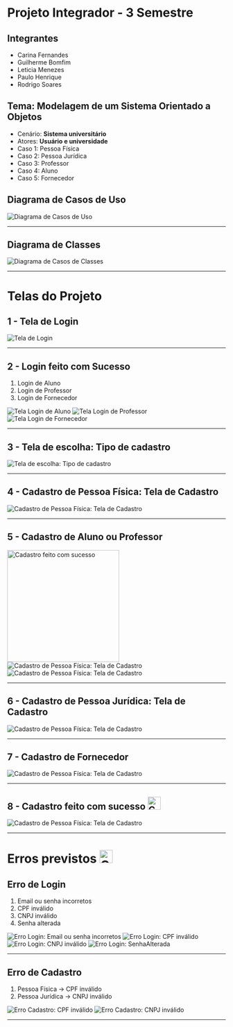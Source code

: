 # Projeto Integrador - 3 Semestre

## Integrantes

<ul>
  <li>Carina Fernandes</li>
  <li>Guilherme Bomfim</li>
  <li>Leticia Menezes</li>
  <li>Paulo Henrique</li>
  <li>Rodrigo Soares</li>
</ul>

## Tema: Modelagem de um Sistema Orientado a Objetos​

<ul>
  <li>Cenário: <strong>Sistema universitário</strong> </li>
  <li>Atores: <strong>Usuário e universidade</strong> </li>
  <li>Caso 1: Pessoa Física</li>
  <li>Caso 2: Pessoa Jurídica</li>
  <li>Caso 3: Professor</li>
  <li>Caso 4: Aluno</li>
  <li>Caso 5: Fornecedor</li>
</ul>

## Diagrama de Casos de Uso
![Diagrama de Casos de Uso](./ImagensPI/DiagramaCasosDeUso.png)

________________________________________________________________________________________

## Diagrama de Classes
![Diagrama de Casos de Classes](./ImagensPI/DiagramaClasses.png)

________________________________________________________________________________________

# Telas do Projeto

## 1 - Tela de Login
![Tela de Login](./ImagensPI/TelaLogin.png)

________________________________________________________________________________________

## 2 - Login feito com Sucesso

<ol>
  <li>Login de Aluno</li>
  <li>Login de Professor</li>
  <li>Login de Fornecedor</li>
</ol>

![Tela Login de Aluno](./ImagensPI/LoginAluno.png) ![Tela Login de Professor](./ImagensPI/LoginProfessor.png) ![Tela Login de Fornecedor](./ImagensPI/LoginFornecedor.png)

________________________________________________________________________________________

## 3 - Tela de escolha: Tipo de cadastro
![Tela de escolha: Tipo de cadastro](./ImagensPI/TelaTipoCadastro.png)

________________________________________________________________________________________

## 4 - Cadastro de Pessoa Física: Tela de Cadastro
![Cadastro de Pessoa Física: Tela de Cadastro](./ImagensPI/CadastroPessoaFísica/CadastroPessoaFísica.png)

________________________________________________________________________________________

## 5 - Cadastro de Aluno ou Professor
<img src="./ImagensPI/CadastroPessoaFísica/TelaProfessorAluno.png" alt="Cadastro feito com sucesso" width="258"/> ![Cadastro de Pessoa Física: Tela de Cadastro](./ImagensPI/CadastroPessoaFísica/CadastroAluno.png) ![Cadastro de Pessoa Física: Tela de Cadastro](./ImagensPI/CadastroPessoaFísica/CadastroProfessor.png)

________________________________________________________________________________________

## 6 - Cadastro de Pessoa Jurídica: Tela de Cadastro
![Cadastro de Pessoa Física: Tela de Cadastro](./ImagensPI/CadastroPessoaJuridica/CadastroPessoaJuridica.png)

________________________________________________________________________________________

## 7 - Cadastro de Fornecedor
![Cadastro de Pessoa Física: Tela de Cadastro](./ImagensPI/CadastroPessoaJuridica/CadastroFornecedor.png)

________________________________________________________________________________________

## 8 - Cadastro feito com sucesso <img src="https://github.com/user-attachments/assets/68ac3b91-0a7d-44e5-98d0-7d241d33d07e" alt="Cadastro feito com sucesso" width="30"/>

![Cadastro de Pessoa Física: Tela de Cadastro](./ImagensPI/CadastroSucesso.png)

________________________________________________________________________________________

# Erros previstos  <img src="https://github.com/user-attachments/assets/0bdfbabf-1e2b-4010-abc8-141e68093644" alt="Cadastro feito com sucesso" width="30"/>

## Erro de Login

<ol>
  <li>Email ou senha incorretos</li>
  <li>CPF inválido</li>
  <li>CNPJ inválido</li>
  <li>Senha alterada</li>
</ol>

![Erro Login: Email ou senha incorretos](./ImagensPI/Erros/LoginErroEmailSenha.png) ![Erro Login: CPF inválido](./ImagensPI/Erros/LoginErroCpf.png) ![Erro Login: CNPJ inválido](./ImagensPI/Erros/LoginErroCnpj.png) ![Erro Login: SenhaAlterada](./ImagensPI/Erros/SenhaAlterada.png) 

________________________________________________________________________________________

## Erro de Cadastro

<ol>
  <li>Pessoa Física -> CPF inválido</li>
  <li>Pessoa Jurídica -> CNPJ inválido</li>
</ol>

![Erro Cadastro: CPF inválido](./ImagensPI/Erros/CadastroFalhaCpf.png) ![Erro Cadastro: CNPJ inválido](./ImagensPI/Erros/CadastroFalhaCnpj.png)

________________________________________________________________________________________

